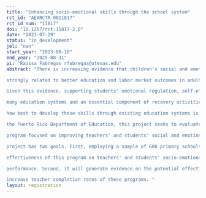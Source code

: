 ```yaml
---
title: "​​Enhancing socio-emotional skills through the school system"
rct_id: "AEARCTR-0011817"
rct_id_num: "11817"
doi: "10.1257/rct.11817-2.0"
date: "2023-07-29"
status: "in_development"
jel: "nan"
start_year: "2023-08-10"
end_year: "2025-08-31"
pi: "Raissa Fabregas rfabregas@utexas.edu"
abstract: "There is increasing evidence that children's social and emotional health and associated skills and mindsets are
strongly related to better education and labor market outcomes in adulthood (Deming 2017, Jackson et al., 2020).
Given this evidence, supporting students' emotional regulation, self-efficacy, and social skills are priorities for
many education systems and an essential component of recovery activities after the COVID-19 pandemic. Yet,
how best to develop these skills through existing education systems is an open policy question. In partnership with
the Puerto Rico Department of Education, this project seeks to evaluate a teacher professional development
program focused on improving teachers' and students' social and emotional well-being and associated skills. The
project has two goals. First, employing a sample of 600 primary schools, it will experimentally evaluate the
effectiveness of this program on teachers' and students' socio-emotional outcomes and students' academic
performance. Second, it will generate evidence on the potential effectiveness and costs of non-financial incentives that could  
increase teacher completion rates of these programs. "
layout: registration
---
```


